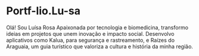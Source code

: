 # Portf-lio.Lu-sa
 Olá! Sou Luísa Rosa Apaixonada por tecnologia e biomedicina, transformo ideias em projetos que unem inovação e impacto social. Desenvolvo aplicativos como Kalua, para segurança e rastreamento, e Raízes do Araguaia, um guia turístico que valoriza a cultura e história da minha região.
